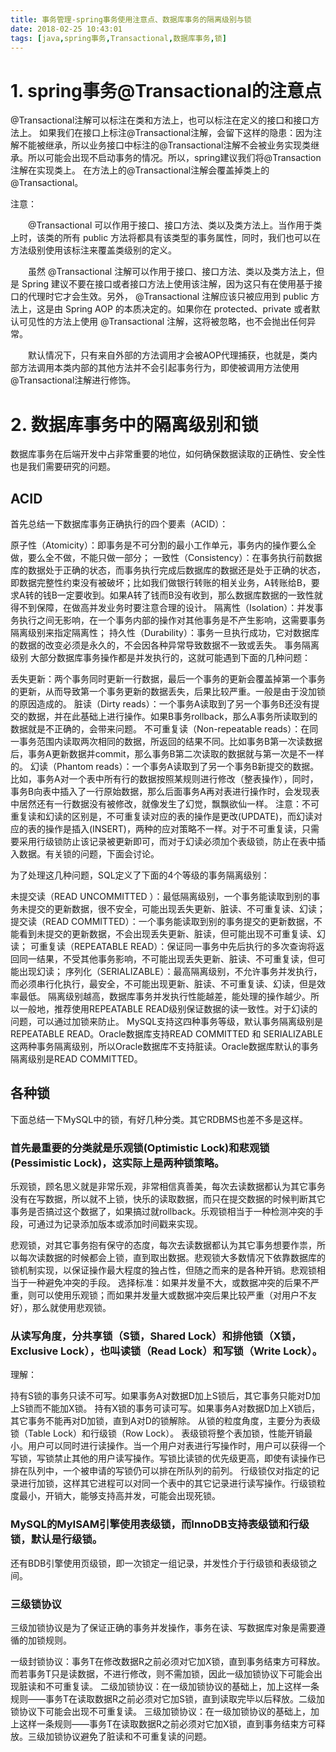 ```yaml
---
title: 事务管理-spring事务使用注意点、数据库事务的隔离级别与锁
date: 2018-02-25 10:43:01
tags: [java,spring事务,Transactional,数据库事务,锁]
---
```


# 1. spring事务@Transactional的注意点

@Transactional注解可以标注在类和方法上，也可以标注在定义的接口和接口方法上。
如果我们在接口上标注@Transactional注解，会留下这样的隐患：因为注解不能被继承，所以业务接口中标注的@Transactional注解不会被业务实现类继承。所以可能会出现不启动事务的情况。所以，spring建议我们将@Transaction注解在实现类上。
在方法上的@Transactional注解会覆盖掉类上的@Transactional。

注意：

　　@Transactional 可以作用于接口、接口方法、类以及类方法上。当作用于类上时，该类的所有 public 方法将都具有该类型的事务属性，同时，我们也可以在方法级别使用该标注来覆盖类级别的定义。

　　虽然 @Transactional 注解可以作用于接口、接口方法、类以及类方法上，但是 Spring 建议不要在接口或者接口方法上使用该注解，因为这只有在使用基于接口的代理时它才会生效。另外， @Transactional 注解应该只被应用到 public 方法上，这是由 Spring AOP 的本质决定的。如果你在 protected、private 或者默认可见性的方法上使用 @Transactional 注解，这将被忽略，也不会抛出任何异常。

　　默认情况下，只有来自外部的方法调用才会被AOP代理捕获，也就是，类内部方法调用本类内部的其他方法并不会引起事务行为，即使被调用方法使用@Transactional注解进行修饰。





# 2. 数据库事务中的隔离级别和锁

数据库事务在后端开发中占非常重要的地位，如何确保数据读取的正确性、安全性也是我们需要研究的问题。

## ACID

首先总结一下数据库事务正确执行的四个要素（ACID）：

原子性（Atomicity）：即事务是不可分割的最小工作单元，事务内的操作要么全做，要么全不做，不能只做一部分；
一致性（Consistency）：在事务执行前数据库的数据处于正确的状态，而事务执行完成后数据库的数据还是处于正确的状态，即数据完整性约束没有被破坏；比如我们做银行转账的相关业务，A转账给B，要求A转的钱B一定要收到。如果A转了钱而B没有收到，那么数据库数据的一致性就得不到保障，在做高并发业务时要注意合理的设计。
隔离性（Isolation）：并发事务执行之间无影响，在一个事务内部的操作对其他事务是不产生影响，这需要事务隔离级别来指定隔离性；
持久性（Durability）：事务一旦执行成功，它对数据库的数据的改变必须是永久的，不会因各种异常导致数据不一致或丢失。
事务隔离级别
大部分数据库事务操作都是并发执行的，这就可能遇到下面的几种问题：

丢失更新：两个事务同时更新一行数据，最后一个事务的更新会覆盖掉第一个事务的更新，从而导致第一个事务更新的数据丢失，后果比较严重。一般是由于没加锁的原因造成的。
脏读（Dirty reads）：一个事务A读取到了另一个事务B还没有提交的数据，并在此基础上进行操作。如果B事务rollback，那么A事务所读取到的数据就是不正确的，会带来问题。
不可重复读（Non-repeatable reads）：在同一事务范围内读取两次相同的数据，所返回的结果不同。比如事务B第一次读数据后，事务A更新数据并commit，那么事务B第二次读取的数据就与第一次是不一样的。
幻读（Phantom reads）：一个事务A读取到了另一个事务B新提交的数据。比如，事务A对一个表中所有行的数据按照某规则进行修改（整表操作），同时，事务B向表中插入了一行原始数据，那么后面事务A再对表进行操作时，会发现表中居然还有一行数据没有被修改，就像发生了幻觉，飘飘欲仙一样。
注意：不可重复读和幻读的区别是，不可重复读对应的表的操作是更改(UPDATE)，而幻读对应的表的操作是插入(INSERT)，两种的应对策略不一样。对于不可重复读，只需要采用行级锁防止该记录被更新即可，而对于幻读必须加个表级锁，防止在表中插入数据。有关锁的问题，下面会讨论。

为了处理这几种问题，SQL定义了下面的4个等级的事务隔离级别：

未提交读（READ UNCOMMITTED ）：最低隔离级别，一个事务能读取到别的事务未提交的更新数据，很不安全，可能出现丢失更新、脏读、不可重复读、幻读；
提交读（READ COMMITTED）：一个事务能读取到别的事务提交的更新数据，不能看到未提交的更新数据，不会出现丢失更新、脏读，但可能出现不可重复读、幻读；
可重复读（REPEATABLE READ）：保证同一事务中先后执行的多次查询将返回同一结果，不受其他事务影响，不可能出现丢失更新、脏读、不可重复读，但可能出现幻读；
序列化（SERIALIZABLE）：最高隔离级别，不允许事务并发执行，而必须串行化执行，最安全，不可能出现更新、脏读、不可重复读、幻读，但是效率最低。
隔离级别越高，数据库事务并发执行性能越差，能处理的操作越少。所以一般地，推荐使用REPEATABLE READ级别保证数据的读一致性。对于幻读的问题，可以通过加锁来防止。
MySQL支持这四种事务等级，默认事务隔离级别是REPEATABLE READ。Oracle数据库支持READ COMMITTED 和 SERIALIZABLE这两种事务隔离级别，所以Oracle数据库不支持脏读。Oracle数据库默认的事务隔离级别是READ COMMITTED。

## 各种锁

下面总结一下MySQL中的锁，有好几种分类。其它RDBMS也差不多是这样。

### 首先最重要的分类就是乐观锁(Optimistic Lock)和悲观锁(Pessimistic Lock)，这实际上是两种锁策略。

乐观锁，顾名思义就是非常乐观，非常相信真善美，每次去读数据都认为其它事务没有在写数据，所以就不上锁，快乐的读取数据，而只在提交数据的时候判断其它事务是否搞过这个数据了，如果搞过就rollback。乐观锁相当于一种检测冲突的手段，可通过为记录添加版本或添加时间戳来实现。

悲观锁，对其它事务抱有保守的态度，每次去读数据都认为其它事务想要作祟，所以每次读数据的时候都会上锁，直到取出数据。悲观锁大多数情况下依靠数据库的锁机制实现，以保证操作最大程度的独占性，但随之而来的是各种开销。悲观锁相当于一种避免冲突的手段。
选择标准：如果并发量不大，或数据冲突的后果不严重，则可以使用乐观锁；而如果并发量大或数据冲突后果比较严重（对用户不友好），那么就使用悲观锁。

### 从读写角度，分共享锁（S锁，Shared Lock）和排他锁（X锁，Exclusive Lock），也叫读锁（Read Lock）和写锁（Write Lock）。
理解：

持有S锁的事务只读不可写。如果事务A对数据D加上S锁后，其它事务只能对D加上S锁而不能加X锁。
持有X锁的事务可读可写。如果事务A对数据D加上X锁后，其它事务不能再对D加锁，直到A对D的锁解除。
从锁的粒度角度，主要分为表级锁（Table Lock）和行级锁（Row Lock）。
表级锁将整个表加锁，性能开销最小。用户可以同时进行读操作。当一个用户对表进行写操作时，用户可以获得一个写锁，写锁禁止其他的用户读写操作。写锁比读锁的优先级更高，即使有读操作已排在队列中，一个被申请的写锁仍可以排在所队列的前列。
行级锁仅对指定的记录进行加锁，这样其它进程可以对同一个表中的其它记录进行读写操作。行级锁粒度最小，开销大，能够支持高并发，可能会出现死锁。

### MySQL的MyISAM引擎使用表级锁，而InnoDB支持表级锁和行级锁，默认是行级锁。

还有BDB引擎使用页级锁，即一次锁定一组记录，并发性介于行级锁和表级锁之间。

### 三级锁协议

三级加锁协议是为了保证正确的事务并发操作，事务在读、写数据库对象是需要遵循的加锁规则。

一级封锁协议：事务T在修改数据R之前必须对它加X锁，直到事务结束方可释放。而若事务T只是读数据，不进行修改，则不需加锁，因此一级加锁协议下可能会出现脏读和不可重复读。
二级加锁协议：在一级加锁协议的基础上，加上这样一条规则——事务T在读取数据R之前必须对它加S锁，直到读取完毕以后释放。二级加锁协议下可能会出现不可重复读。
三级加锁协议：在一级加锁协议的基础上，加上这样一条规则——事务T在读取数据R之前必须对它加X锁，直到事务结束方可释放。三级加锁协议避免了脏读和不可重复读的问题。